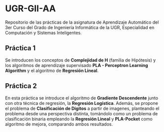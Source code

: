 # UGR-GII-AA
Repositorio de las prácticas de la asignatura de Aprendizaje Automático del 3er Curso del Grado de Ingeniería Informática de la UGR, Especialidad en Computación y Sistemas Inteligentes.

## Práctica 1
Se introducen los conceptos de **Complejidad de H** (familia de Hipótesis) y los algoritmos de aprendizaje supervisado **PLA - Perceptron Learning Algorithm** y el algoritmo de **Regresión Lineal**.

## Práctica 2
En esta práctica se introduce el algoritmo de **Gradiente Descendente** junto con otra técnica de regresión, la **Regresión Logística**. Además, se propone el problema de **Clasificación de Dígitos** a partir de imagenes, planteando el problema desde una perspectiva distinta, tomándolo como un problema de clasificación binaria empleando la **Regresión Lineal** y **PLA-Pocket** como algoritmo de mejora, comparando ambos resultados.
